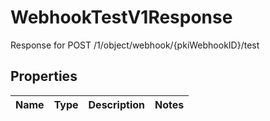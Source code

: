 

# WebhookTestV1Response

Response for POST /1/object/webhook/{pkiWebhookID}/test

## Properties

| Name | Type | Description | Notes |
|------------ | ------------- | ------------- | -------------|



